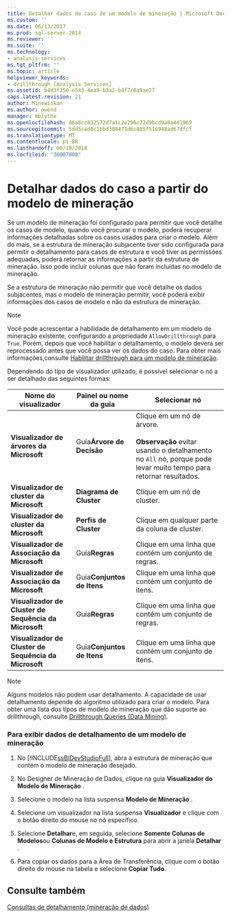 ```yaml
---
title: Detalhar dados do caso de um modelo de mineração | Microsoft Docs
ms.custom: ''
ms.date: 06/13/2017
ms.prod: sql-server-2014
ms.reviewer: ''
ms.suite: ''
ms.technology:
- analysis-services
ms.tgt_pltfrm: ''
ms.topic: article
helpviewer_keywords:
- drillthrough [Analysis Services]
ms.assetid: b4d3f350-e543-4ea9-b3a2-b4f7c0a9ae27
caps.latest.revision: 21
author: Minewiskan
ms.author: owend
manager: mblythe
ms.openlocfilehash: 86a8cc832572d7a1c2e296c72d9bcd9a0a4d1969
ms.sourcegitcommit: 5dd5cad0c1bbd308471d6c885f516948ad67dfcf
ms.translationtype: MT
ms.contentlocale: pt-BR
ms.lasthandoff: 06/19/2018
ms.locfileid: "36007808"
---
```

# <a name="drill-through-to-case-data-from-a-mining-model"></a>Detalhar dados do caso a partir do modelo de mineração
  Se um modelo de mineração foi configurado para permitir que você detalhe os casos de modelo, quando você procurar o modelo, poderá recuperar informações detalhadas sobre os casos usados para criar o modelo. Além do mais, se a estrutura de mineração subjacente tiver sido configurada para permitir o detalhamento para casos de estrutura e você tiver as permissões adequadas, poderá retornar as informações a partir da estrutura de mineração. Isso pode incluir colunas que não foram incluídas no modelo de mineração.  
  
 Se a estrutura de mineração não permitir que você detalhe os dados subjacentes, mas o modelo de mineração permitir, você poderá exibir informações dos casos de modelo e não da estrutura de mineração.  
  
> [!NOTE]  
>  Você pode acrescentar a habilidade de detalhamento em um modelo de mineração existente, configurando a propriedade `AllowDrillthrough` para `True`. Porém, depois que você habilitar o detalhamento, o modelo deverá ser reprocessado antes que você possa ver os dados do caso. Para obter mais informações,consulte [Habilitar drillthrough para um modelo de mineração](enable-drillthrough-for-a-mining-model.md).  
  
 Dependendo do tipo de visualizador utilizado, é possível selecionar o nó a ser detalhado das seguintes formas:  
  
|Nome do visualizador|Painel ou nome da guia|Selecionar nó|  
|-----------------|----------------------|-----------------|  
|**Visualizador de árvores da Microsoft**|Guia**Árvore de Decisão** |Clique em um nó de árvore.<br /><br /> **Observação** evitar usando o detalhamento no `All` nó, porque pode levar muito tempo para retornar resultados.|  
|**Visualizador de cluster da Microsoft**|**Diagrama de Cluster**|Clique em um nó de cluster.|  
|**Visualizador de cluster da Microsoft**|**Perfis de Cluster**|Clique em qualquer parte da coluna de cluster.|  
|**Visualizador de Associação da Microsoft**|Guia**Regras** |Clique em uma linha que contém um conjunto de regras.|  
|**Visualizador de Associação da Microsoft**|Guia**Conjuntos de Itens** |Clique em uma linha que contém um conjunto de itens.|  
|**Visualizador de Cluster de Sequência da Microsoft**|Guia**Regras** |Clique em uma linha que contém um conjunto de regras.|  
|**Visualizador de Cluster de Sequência da Microsoft**|Guia**Conjuntos de Itens** |Clique em uma linha que contém um conjunto de itens.|  
  
> [!NOTE]  
>  Alguns modelos não podem usar detalhamento. A capacidade de usar detalhamento depende do algoritmo utilizado para criar o modelo. Para obter uma lista dos tipos de modelo de mineração que dão suporte ao drillthrough, consulte [Drillthrough Queries &#40;Data Mining&#41;](drillthrough-queries-data-mining.md).  
  
### <a name="to-view-drillthrough-data-from-a-mining-model"></a>Para exibir dados de detalhamento de um modelo de mineração  
  
1.  No [!INCLUDE[ssBIDevStudioFull](../../includes/ssbidevstudiofull-md.md)], abra a estrutura de mineração que contém o modelo de mineração desejado.  
  
2.  No Designer de Mineração de Dados, clique na guia **Visualizador do Modelo de Mineração** .  
  
3.  Selecione o modelo na lista suspensa **Modelo de Mineração** .  
  
4.  Selecione um visualizador na lista suspensa **Visualizador** e clique com o botão direito do mouse no nó específico.  
  
5.  Selecione **Detalhar**e, em seguida, selecione **Somente Colunas de Modelos**ou **Colunas de Modelo e Estrutura** para abrir a janela **Detalhar** .  
  
6.  Para copiar os dados para a Área de Transferência, clique com o botão direito do mouse na tabela e selecione **Copiar Tudo**.  
  
## <a name="see-also"></a>Consulte também  
 [Consultas de detalhamento &#40;mineração de dados&#41;](drillthrough-queries-data-mining.md)  
  
  